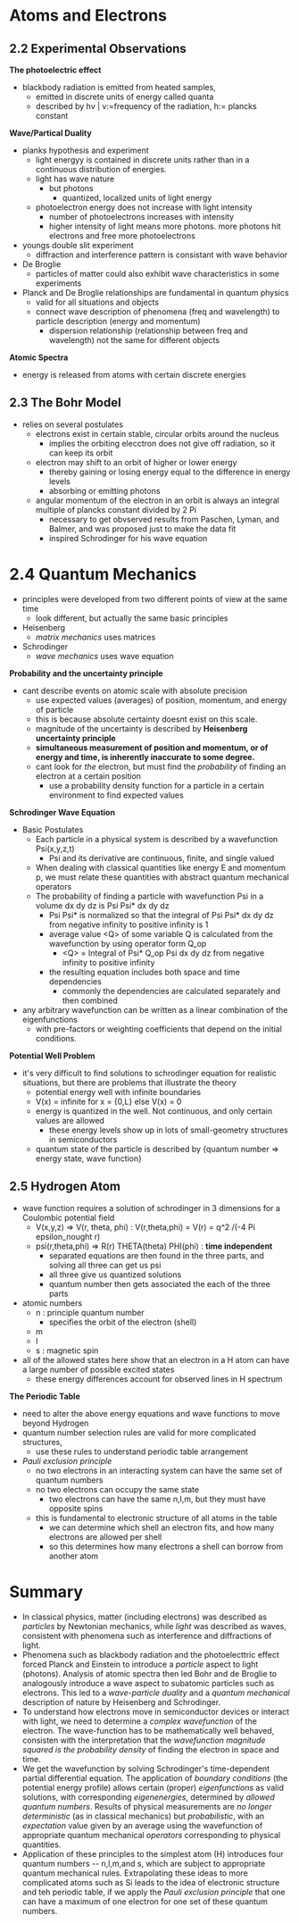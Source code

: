 Atoms and Electrons
===

2.2 Experimental Observations
---

**The photoelectric effect**
- blackbody radiation is emitted from heated samples, 
	- emitted in discrete units of energy called quanta
	- described by hv | v:=frequency of the radiation, h:= plancks constant

**Wave/Partical Duality**
- planks hypothesis and experiment
	- light energyy is contained in discrete units rather than in a continuous distribution of energies.
	- light has wave nature
		- but photons
			- quantized, localized units of light energy
	- photoelectron energy does not increase with light intensity
		- number of photoelectrons increases with intensity
		- higher intensity of light means more photons.  more photons hit electrons and free more photoelectrons
- youngs double slit experiment
	- diffraction and interference pattern is consistant with wave behavior
- De Broglie
	- particles of matter could also exhibit wave characteristics in some experiments
- Planck and De Broglie relationships are fundamental in quantum physics
	- valid for all situations and objects
	- connect wave description of phenomena (freq and wavelength) to particle description (energy and momentum)
		- dispersion relationship (relationship between freq and wavelength) not the same for different objects

**Atomic Spectra**
- energy is released from atoms with certain discrete energies

2.3 The Bohr Model
---
- relies on several postulates 
	- electrons exist in certain stable, circular orbits around the nucleus
		- implies the orbiting elecctron does not give off radiation, so it can keep its orbit
	- electron may shift to an orbit of higher or lower energy
		- thereby gaining or losing energy equal to the difference in energy levels
		- absorbing or emitting photons
	- angular momentum of the electron in an orbit is always an integral multiple of plancks constant divided by 2 Pi
		- necessary to get obvserved results from Paschen, Lyman, and Balmer, and was proposed just to make the data fit
		- inspired Schrodinger for his wave equation

2.4 Quantum Mechanics
===
- principles were developed from two different points of view at the same time
	- look different, but actually the same basic principles
- Heisenberg
	- *matrix mechanics* uses matrices
- Schrodinger
	- *wave mechanics* uses wave equation 

**Probability and the uncertainty principle**
- cant describe events on atomic scale with absolute precision
	- use expected values (averages) of position, momentum, and energy of particle
	- this is because absolute certainty doesnt exist on this scale.  
	- magnitude of the uncertainty is described by **Heisenberg uncertainty principle**
	- **simultaneous measurement of position and momentum, or of energy and time, is inherently inaccurate to some degree.**
	- cant look for *the* electron, but must find the *probability* of finding an electron at a certain position
		- use a probability density function for a particle in a certain environment to find expected values

**Schrodinger Wave Equation**
- Basic Postulates
	- Each particle in a physical system is described by a wavefunction Psi(x,y,z,t)
		- Psi and its derivative are continuous, finite, and single valued
	- When dealing with classical quantities like energy E and momentum p, we must relate these quantities with abstract quantum mechanical operators
	- The probability of finding a particle with wavefunction Psi in a volume dx dy dz is Psi Psi* dx dy dz
		- Psi Psi* is normalized so that the integral of Psi Psi* dx dy dz from negative infinity to positive infinity is 1
		- average value \<Q\> of some variable Q is calculated from the wavefunction by using operator form Q_op
			- \<Q\> = Integral of Psi\* Q_op Psi dx dy dz from negative infinity to positive infinity
		- the resulting equation includes both space and time dependencies
			- commonly the dependencies are calculated separately and then combined
- any arbitrary wavefunction can be written as a linear combination of the eigenfunctions
	- with pre-factors or weighting coefficients that depend on the initial conditions.

**Potential Well Problem**
- it's very difficult to find solutions to schrodinger equation for realistic situations, but there are problems that illustrate the theory
	- potential energy well with infinite boundaries 
	- V(x) = infinite for x = {0,L} else V(x) = 0
	- energy is quantized in the well.  Not continuous, and only certain values are allowed
		- these energy levels show up in lots of small-geometry structures in semiconductors
	- quantum state of the particle is described by {quantum number => energy state, wave function}
	  
	
2.5 Hydrogen Atom
---
- wave function requires a solution of schrodinger in 3 dimensions for a Coulombic potential field
	- V(x,y,z) => V(r, theta, phi) : V(r,theta,phi) = V(r) = q^2 /(-4 Pi epsilon_nought r)
	- psi(r,theta,phi) => R(r) THETA(theta) PHI(phi) : **time independent**
		- separated equations are then found in the three parts, and solving all three can get us psi
		- all three give us quantized solutions
		- quantum number then gets associated the each of the three parts
- atomic numbers
	- n : principle quantum number
		- specifies the orbit of the electron (shell)
	- m
	- l
	- s : magnetic spin
- all of the allowed states here show that an electron in a H atom can have a large number of possible excited states
	- these energy differences account for observed lines in H spectrum

**The Periodic Table**
- need to alter the above energy equations and wave functions to move beyond Hydrogen
- quantum number selection rules are valid for more complicated structures, 
	- use these rules to understand periodic table arrangement
- *Pauli exclusion principle*
	- no two electrons in an interacting system can have the same set of quantum numbers
	- no two electrons can occupy the same state
		- two electrons can have the same n,l,m, but they must have opposite spins
	- this is fundamental to electronic structure of all atoms in the table
		- we can determine which shell an electron fits, and how many electrons are allowed per shell
		- so this determines how many electrons a shell can borrow from another atom

			
Summary
===
- In classical physics, matter (including electrons) was described as *particles* by Newtonian mechanics, while *light* was described as waves, consistent with phenomena such as interference and diffractions of light.
- Phenomena such as blackbody radiation and the photoelecttric effect forced Planck and 
Einstein to introduce a *particle* aspect to light (photons).  Analysis of atomic spectra then led Bohr and de Broglie to analogously introduce a wave aspect to subatomic particles such as electrons.  This led to a *wave-particle duality* and a *quantum mechanical* description of nature by Heisenberg and Schrodinger.
- To understand how electrons move in semiconductor devices or interact with light, we need to determine a *complex wavefunction* of the electron.  The wave-function has to be mathematically well behaved, consisten with the interpretation that the *wavefunction magnitude squared is the probability density* of finding the electron in space and time.
- We get the wavefunction by solving Schrodinger's time-dependent partial differential equation.  The application of *boundary conditions* (the potential energy profile) allows certain (proper) *eigenfunctions* as valid solutions, with corresponding *eigenenergies*, determined by *allowed quantum numbers*.  Results of physical measurements are *no longer deterministic* (as in classical mechanics) but *probabilistic*, with an *expectation* value given by an average using the wavefunction of appropriate quantum mechanical *operators* corresponding to physical quantities.
- Application of these principles to the simplest atom (H) introduces four quantum numbers -- n,l,m,and s, which are subject to appropriate quantum mechanical rules.  Extrapolating these ideas to more complicated atoms such as Si leads to the idea of electronic structure and teh periodic table, if we apply the *Pauli exclusion principle* that one can have a maximum of one electron for one set of these quantum numbers.

